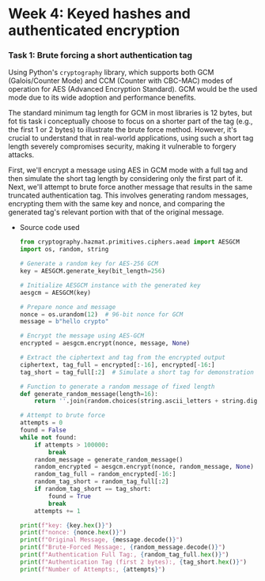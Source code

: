 # Week 4: Keyed hashes and authenticated encryption

### Task 1: Brute forcing a short authentication tag

Using Python's `cryptography` library, which supports both GCM (Galois/Counter Mode) and CCM (Counter with CBC-MAC) modes of operation for AES (Advanced Encryption Standard).  GCM would be the used mode due to its wide adoption and performance benefits.

The standard minimum tag length for GCM in most libraries is 12 bytes, but fot tis task i conceptually choose to focus on a shorter part of the tag (e.g., the first 1 or 2 bytes) to illustrate the brute force method. However, it's crucial to understand that in real-world applications, using such a short tag length severely compromises security, making it vulnerable to forgery attacks.

First, we'll encrypt a message using AES in GCM mode with a full tag and then simulate the short tag length by considering only the first part of it. Next, we'll attempt to brute force another message that results in the same truncated authentication tag. This involves generating random messages, encrypting them with the same key and nonce, and comparing the generated tag's relevant portion with that of the original message.

- Source code used
  ````py
  from cryptography.hazmat.primitives.ciphers.aead import AESGCM
  import os, random, string
  
  # Generate a random key for AES-256 GCM
  key = AESGCM.generate_key(bit_length=256)
  
  # Initialize AESGCM instance with the generated key
  aesgcm = AESGCM(key)
  
  # Prepare nonce and message
  nonce = os.urandom(12)  # 96-bit nonce for GCM
  message = b"hello crypto"
  
  # Encrypt the message using AES-GCM
  encrypted = aesgcm.encrypt(nonce, message, None)
  
  # Extract the ciphertext and tag from the encrypted output
  ciphertext, tag_full = encrypted[:-16], encrypted[-16:]
  tag_short = tag_full[:2]  # Simulate a short tag for demonstration
  
  # Function to generate a random message of fixed length
  def generate_random_message(length=16):
      return ''.join(random.choices(string.ascii_letters + string.digits, k=length)).encode()
  
  # Attempt to brute force
  attempts = 0
  found = False
  while not found:
      if attempts > 100000:
          break
      random_message = generate_random_message()
      random_encrypted = aesgcm.encrypt(nonce, random_message, None)
      random_tag_full = random_encrypted[-16:]
      random_tag_short = random_tag_full[:2]
      if random_tag_short == tag_short:
          found = True
          break
      attempts += 1
  
  print(f"key: {key.hex()}")
  print(f"nonce: {nonce.hex()}")
  print(f"Original Message, {message.decode()}")
  print(f"Brute-Forced Message:, {random_message.decode()}")
  print(f"Authentication Full Tag:, {random_tag_full.hex()}")
  print(f"Authentication Tag (first 2 bytes):, {tag_short.hex()}")
  print(f"Number of Attempts:, {attempts}")
  ````
